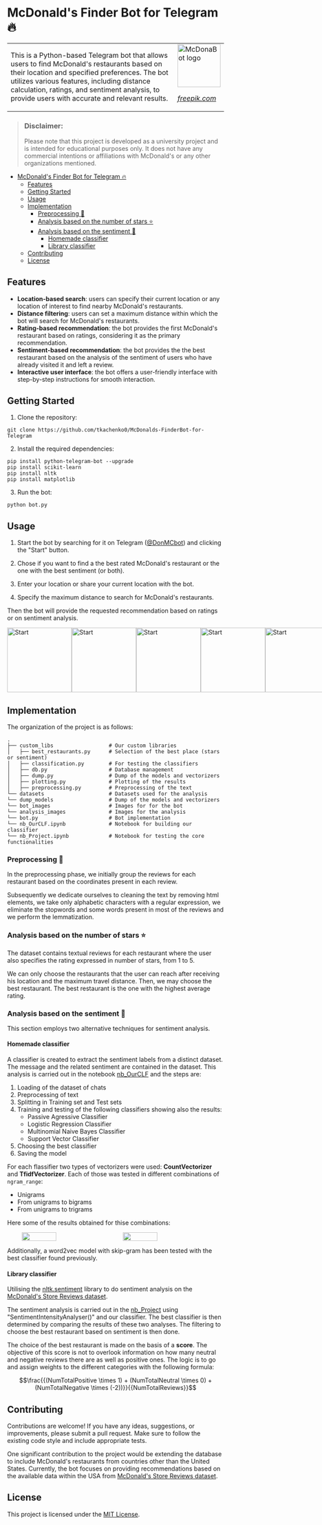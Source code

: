 # McDonald's Finder Bot for Telegram 🔥
<table>
<tr>
</tr>
<tr>
<td>
This is a Python-based Telegram bot that allows users to find McDonald's restaurants based on their location and specified preferences. The bot utilizes various features, including distance calculation, ratings, and sentiment analysis, to provide users with accurate and relevant results.
</td>
<td>
<img src="bot_images/logo.png" alt="McDonaBot logo" width="100"/> 

*[freepik.com](https://www.freepik.com)*
</td>
</tr>
</table>

> ### Disclaimer: 
> Please note that this project is developed as a university project and is intended for educational purposes only. It does not have any commercial intentions or affiliations with McDonald's or any other organizations mentioned.

- [McDonald's Finder Bot for Telegram 🔥](#mcdonalds-finder-bot-for-telegram-)
  - [Features](#features)
  - [Getting Started](#getting-started)
  - [Usage](#usage)
  - [Implementation](#implementation)
    - [Preprocessing 🧹](#preprocessing-)
    - [Analysis based on the number of stars ⭐](#analysis-based-on-the-number-of-stars-)
    - [Analysis based on the sentiment 💫](#analysis-based-on-the-sentiment-)
      - [Homemade classifier](#homemade-classifier)
      - [Library classifier](#library-classifier)
  - [Contributing](#contributing)
  - [License](#license)

## Features

- **Location-based search**: users can specify their current location or any location of interest to find nearby McDonald's restaurants.
- **Distance filtering**: users can set a maximum distance within which the bot will search for McDonald's restaurants.
- **Rating-based recommendation**: the bot provides the first McDonald's restaurant based on ratings, considering it as the primary recommendation.
- **Sentiment-based recommendation**: the bot provides the the best restaurant based on the analysis of the sentiment of users who have already visited it and left a review.
- **Interactive user interface**: the bot offers a user-friendly interface with step-by-step instructions for smooth interaction.

## Getting Started

1. Clone the repository:

```
git clone https://github.com/tkachenko0/McDonalds-FinderBot-for-Telegram
```

2. Install the required dependencies:

```
pip install python-telegram-bot --upgrade
pip install scikit-learn
pip install nltk
pip install matplotlib
```

3. Run the bot:

```
python bot.py
```

## Usage

1. Start the bot by searching for it on Telegram ([@DonMCbot](https://t.me/DonMCbot)) and clicking the "Start" button.

2. Chose if you want to find a the best rated McDonald's restaurant or the one with the best sentiment (or both).

3. Enter your location or share your current location with the bot.

4. Specify the maximum distance to search for McDonald's restaurants.

Then the bot will provide the requested recommendation based on ratings or on sentiment analysis.

<div style="display: flex; justify-content: space-between;">
  <img src="bot_images/1start.PNG" alt="Start" width="150"/>
  <img src="bot_images/2chose.PNG" alt="Start" width="150"/>
  <img src="bot_images/2feeling.PNG" alt="Start" width="150"/>
  <img src="bot_images/3location.PNG" alt="Start" width="150"/>
  <img src="bot_images/4result.PNG" alt="Start" width="150"/>
</div>


## Implementation

The organization of the project is as follows:

    .
    ├── custom_libs                  # Our custom libraries                   
    │   ├── best_restaurants.py      # Selection of the best place (stars or sentiment)
    │   ├── classification.py        # For testing the classifiers
    │   ├── db.py                    # Database management
    │   ├── dump.py                  # Dump of the models and vectorizers
    │   ├── plotting.py              # Plotting of the results
    │   ├── preprocessing.py         # Preprocessing of the text
    └── datasets                     # Datasets used for the analysis
    └── dump_models                  # Dump of the models and vectorizers
    └── bot_images                   # Images for for the bot
    └── analysis_images              # Images for the analysis
    └── bot.py                       # Bot implementation
    └── nb_OurCLF.ipynb              # Notebook for building our classifier
    └── nb_Project.ipynb             # Notebook for testing the core functionalities

### Preprocessing 🧹
In the preprocessing phase, we initially group the reviews for each restaurant based on the coordinates present in each review.

Subsequently we dedicate ourselves to cleaning the text by removing html elements, we take only alphabetic characters with a regular expression, we eliminate the stopwords and some words present in most of the reviews and we perform the lemmatization.

### Analysis based on the number of stars ⭐
The dataset contains textual reviews for each restaurant where the user also specifies the rating expressed in number of stars, from 1 to 5.

We can only choose the restaurants that the user can reach after receiving his location and the maximum travel distance. Then, we may choose the best restaurant. The best restaurant is the one with the highest average rating.

### Analysis based on the sentiment 💫
This section employs two alternative techniques for sentiment analysis.

#### Homemade classifier
A classifier is created to extract the sentiment labels from a distinct dataset. The message and the related sentiment are contained in the dataset. This analysis is carried out in the notebook [nb_OurCLF](./nb_OurCLF.ipynb) and the steps are: 
  1. Loading of the dataset of chats 
  2. Preprocessing of text
  3. Splitting in Training set and Test sets
  4. Training and testing of the following classifiers showing also the results:
     - Passive Agressive Classifier
     - Logistic Regression Classifier
     - Multinomial Naive Bayes Classifier
     - Support Vector Classifier
  5. Choosing the best classifier
  6. Saving the model

For each flassifier two types of vectorizers were used: **CountVectorizer** and **TfidfVectorizer**. Each of those was tested in different combinations of `ngram_range`:
- Unigrams
- From unigrams to bigrams
- From unigrams to trigrams

Here some of the results obtained for thise combinations:

<div style="display: flex; justify-content: space-evenly;">
  <img src="analysis_images/results_count_classifiers.png" width="40%"/>
  <img src="analysis_images/results_tfidf_classifiers.png" width="40%"/>
</div>

Additionally, a word2vec model with skip-gram has been tested with the best classifier found previously. 

#### Library classifier
Utilising the [nltk.sentiment](https://www.nltk.org/howto/sentiment.html) library to do sentiment analysis on the [McDonald's Store Reviews dataset](https://www.kaggle.com/datasets/nelgiriyewithana/mcdonalds-store-reviews).

The sentiment analysis is carried out in the [nb_Project](./nb_Project.ipynb) using "SentimentIntensityAnalyser()" and our classifier. The best classifier is then determined by comparing the results of these two analyses. The filtering to choose the best restaurant based on sentiment is then done. 

The choice of the best restaurant is made on the basis of a **score**. The objective of this score is not to overlook information on how many neutral and negative reviews there are as well as positive ones. The logic is to go and assign weights to the different categories with the following formula:

$$\frac{{(NumTotalPositive \times 1) + (NumTotalNeutral \times 0) + (NumTotalNegative \times (-2))}}{{NumTotalReviews}}$$


## Contributing
Contributions are welcome! If you have any ideas, suggestions, or improvements, please submit a pull request. Make sure to follow the existing code style and include appropriate tests.

One significant contribution to the project would be extending the database to include McDonald's restaurants from countries other than the United States. Currently, the bot focuses on providing recommendations based on the available data within the USA from [McDonald's Store Reviews dataset](https://www.kaggle.com/datasets/nelgiriyewithana/mcdonalds-store-reviews).

## License

This project is licensed under the [MIT License](LICENSE).
